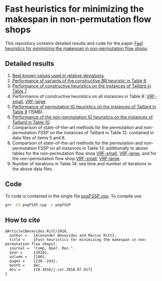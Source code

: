 # Fast heuristics for minimizing the makespan in non-permutation flow shops

This repository contains detailed results and code for the paper [Fast heuristics for minimizing the makespan in non-permutation flow shops](https://doi.org/10.1016/j.cor.2018.07.017).

## Detailed results

1.  [Best known values used in relative deviations](data/insts.txt).
2.  [Performance of variants of the constructive BR heuristic in Table 6](data/vsall.txt).
3.  [Performance of constructive heuristics on the instances of Taillard in Table 7](data/taall.txt).
4.  Performance of constructive heuristics on all instances in Table 8: [VRF-small](data/vsall.txt), [VRF-large](data/vlall.txt).
5.  [Performance of permutation IG heuristics on the instances of Taillard in Table 9](data/igPta.txt) (15MB).
6.  [Performance of the non-permutation IG heuristics on the instances of Taillard in Table 10](data/igNta.txt).
7.  Comparison of state-of-the-art methods for the permutation and non-permutation FSSP on the instances of Taillard in Table 12: contained in data
    files of items 5 and 6.
8.  Comparison of state-of-the-art methods for the permutation and non-permutation FSSP on all instances in Table 13: additionally to above tables
    for the non-permutation flow shop [VRF-small](data/igPvs.txt), [VRF-large](data/igPvl.txt), and for the non-permutation flow shop [VRF-small](data/igNvs.txt), [VRF-large](data/igNvl.txt).
9.  Number of iterations in Table 14: see time and number of iterations in the above data files.

## Code

To code is contained in the single file [pnpFSSP.cpp](src/pnpFSSP.cpp). To compile use
```bash
g++ -O3 pnpFSSP.cpp -o pnpFSSP
```

## How to cite
```
@Article{Benavides.Ritt/2018,
  author = 	 {Alexander Benavides and Marcus Ritt},
  title = 	 {Fast heuristics for minimizing the makespan in non-permutation flow shops},
  journal =	 "Comp. Oper. Res.",
  year = 	 {2018},
  volume =	 {100},
  pages =	 {230--243},
  month =	 dec,
  doi = 	 {10.1016/j.cor.2018.07.017}
}
```
